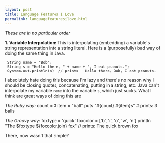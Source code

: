 ```yaml
---
layout: post
title: Language Features I Love
permalink: languagefeaturesilove.html
---
```


_These are in no particular order_

__1. Variable Interpolation:__ This is interpolating (embedding) a variable's string representation into a string literal.  Here is a (purposefully) bad way of doing the same thing in Java.

     String name = "Bob";
     String s = "Hello there, " + name + ", I eat peanuts.";
     System.out.println(s); // prints - Hello there, Bob, I eat peanuts.

I absolutely hate doing this because I'm lazy and there's no reason why I should be closing quotes, concatenating, putting in a string, etc.  Java can't interpolate my variable ```name``` into the variable ```s```, which just sucks.  What I think are great ways of doing this are

_The Ruby way:_
     count = 3
     item = "ball"
     puts "#{count} #{item}s" # prints: 3 balls

_The Groovy way:_
     foxtype = 'quick'
     foxcolor = ['b', 'r', 'o', 'w', 'n']
     println "The $foxtype ${foxcolor.join} fox" // prints: The quick brown fox

There, now wasn't that simple?  

